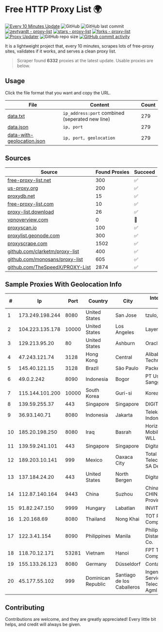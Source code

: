
# Free HTTP Proxy List 🌍

[![Every 10 Minutes Update](https://github.com/mertguvencli/http-proxy-list/actions/workflows/main.yml/badge.svg?branch=main)](https://github.com/mertguvencli/http-proxy-list/actions/workflows/main.yml)
![GitHub](https://img.shields.io/github/license/mertguvencli/http-proxy-list)
![GitHub last commit](https://img.shields.io/github/last-commit/mertguvencli/http-proxy-list)
[![zevtyardt - proxy-list](https://img.shields.io/static/v1?label=zevtyardt&message=proxy-list&color=blue&logo=github)](https://github.com/zevtyardt/proxy-list "Go to GitHub repo")
[![stars - proxy-list](https://img.shields.io/github/stars/zevtyardt/proxy-list?style=social)](https://github.com/zevtyardt/proxy-list)
[![forks - proxy-list](https://img.shields.io/github/forks/zevtyardt/proxy-list?style=social)](https://github.com/zevtyardt/proxy-list)
[![Proxy Updater](https://github.com/zevtyardt/proxy-list/workflows/Proxy%20Updater/badge.svg)](https://github.com/zevtyardt/proxy-list/actions?query=workflow:"Proxy+Updater")
![GitHub repo size](https://img.shields.io/github/repo-size/zevtyardt/proxy-list)
[![GitHub commit activity](https://img.shields.io/github/commit-activity/m/zevtyardt/proxy-list?logo=commits)](https://github.com/zevtyardt/proxy-list/commits/main)

It is a lightweight project that, every 10 minutes, scrapes lots of free-proxy sites, validates if it works, and serves a clean proxy list.

> Scraper found **6332** proxies at the latest update. Usable proxies are below.

## Usage

Click the file format that you want and copy the URL.

|File|Content|Count|
|----|-------|-----|
|[data.txt](https://raw.githubusercontent.com/mertguvencli/http-proxy-list/main/proxy-list/data.txt)|`ip_address:port` combined (seperated new line)|279|
|[data.json](https://raw.githubusercontent.com/mertguvencli/http-proxy-list/main/proxy-list/data.json)|`ip, port`|279|
|[data-with-geolocation.json](https://raw.githubusercontent.com/mertguvencli/http-proxy-list/main/proxy-list/data-with-geolocation.json)|`ip, port, geolocation`|279|

## Sources

|Source|Found Proxies|Succeed|
|------|-------------|-------|
|[free-proxy-list.net](https://free-proxy-list.net)|300|✅|
|[us-proxy.org](https://www.us-proxy.org)|200|✅|
|[proxydb.net](http://proxydb.net)|15|✅|
|[free-proxy-list.com](https://free-proxy-list.com/?page=&port=&type%5B%5D=http&type%5B%5D=https&up_time=0&search=Search)|10|✅|
|[proxy-list.download](https://www.proxy-list.download/HTTP)|26|✅|
|[vpnoverview.com](https://vpnoverview.com/privacy/anonymous-browsing/free-proxy-servers)|0|🚫|
|[proxyscan.io](https://www.proxyscan.io)|100|✅|
|[proxylist.geonode.com](https://proxylist.geonode.com/api/proxy-list?limit=300&page=1&sort_by=lastChecked&sort_type=desc&protocols=http,https)|300|✅|
|[proxyscrape.com](https://api.proxyscrape.com/v2/?request=displayproxies&protocol=http&timeout=10000&country=all&ssl=all&anonymity=all)|1502|✅|
|[github.com/clarketm/proxy-list](https://raw.githubusercontent.com/clarketm/proxy-list/master/proxy-list-raw.txt)|400|✅|
|[github.com/monosans/proxy-list](https://raw.githubusercontent.com/monosans/proxy-list/main/proxies/http.txt)|605|✅|
|[github.com/TheSpeedX/PROXY-List](https://raw.githubusercontent.com/TheSpeedX/PROXY-List/master/http.txt)|2874|✅|


## Sample Proxies With Geolocation Info

|#|Ip|Port|Country|City|Internet Service Provider|
|-|--|----|-------|----|-------------------------|
|1|173.249.198.244|8080|United States|San Jose|tzulo, inc.|
|2|104.223.135.178|10000|United States|Los Angeles|LayerHost|
|3|129.213.95.20|80|United States|Ashburn|Oracle Corporation|
|4|47.243.121.74|3128|Hong Kong|Central|Alibaba (US) Technology Co., Ltd.|
|5|145.40.121.15|3128|Brazil|São Paulo|Packet Host, Inc.|
|6|49.0.2.242|8090|Indonesia|Bogor|PT Usaha Adi Sanggoro|
|7|115.144.101.200|10000|South Korea|Guri-si|Korea Telecom|
|8|139.59.255.37|443|Singapore|Singapore|DIGITALOCEAN|
|9|36.93.140.71|8080|Indonesia|Jakarta|Telekomunikasi Indonesia|
|10|185.20.198.250|8080|Iraq|Basrah|Horizon Scope Mobile Telecom WLL|
|11|139.59.241.101|443|Singapore|Singapore|DigitalOcean, LLC|
|12|189.203.10.141|999|Mexico|Oaxaca City|Total Play Telecomunicaciones SA De CV|
|13|137.184.24.20|443|United States|North Bergen|DigitalOcean, LLC|
|14|112.87.140.164|9443|China|Suzhou|China Unicom CHINA169 Jiangsu Province Network|
|15|91.82.247.150|9999|Hungary|Labatlan|INVITEL Zrt.|
|16|1.20.168.69|8080|Thailand|Nong Khai|TOT Public Company Limited|
|17|122.3.41.154|8090|Philippines|Manila|Philippine Long Distance Telephone Co.|
|18|118.70.12.171|53281|Vietnam|Hanoi|FPT Telecom Company|
|19|155.133.26.123|8080|Germany|Düsseldorf|Contabo GmbH|
|20|45.177.55.102|999|Dominican Republic|Santiago de los Caballeros|Ingenieria EN Servicios De Telecomunicaciones Agml SRL|



## Contributing

Contributions are welcome, and they are greatly appreciated! Every
little bit helps, and credit will always be given.

